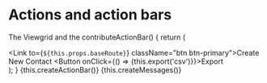 # Actions and action bars


The Viewgrid and the 
    contributeActionBar() {
        return (
            <div key="main">
                <Link to={`${this.props.baseRoute}`} className="btn btn-primary">Create New Contact</Link>
                <Button onClick={() => {this.export('csv')}}>Export</Button>
            </div>
        );
    }
                    {this.createActionBar()}
                    {this.createMessages()}
